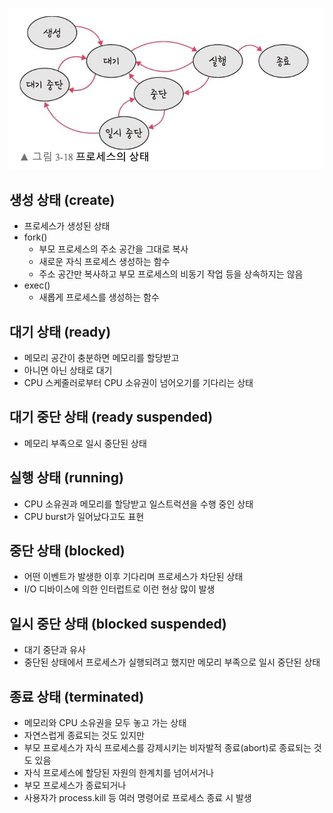 ![스크린샷 2023-03-09 00.15.30.png](./image/%ED%94%84%EB%A1%9C%EC%84%B8%EC%8A%A4%20%EC%83%81%ED%83%9C.png)

## 생성 상태 (create)

- 프로세스가 생성된 상태
- fork()
    - 부모 프로세스의 주소 공간을 그대로 복사
    - 새로운 자식 프로세스 생성하는 함수
    - 주소 공간만 복사하고 부모 프로세스의 비동기 작업 등을 상속하지는 않음
- exec()
    - 새롭게 프로세스를 생성하는 함수

## 대기 상태 (ready)

- 메모리 공간이 충분하면 메모리를 할당받고
- 아니면 아닌 상태로 대기
- CPU 스케줄러로부터 CPU 소유권이 넘어오기를 기다리는 상태

## 대기 중단 상태 (ready suspended)

- 메모리 부족으로 일시 중단된 상태

## 실행 상태 (running)

- CPU 소유권과 메모리를 할당받고 일스트럭션을 수행 중인 상태
- CPU burst가 일어났다고도 표현

## 중단 상태 (blocked)

- 어떤 이벤트가 발생한 이후 기다리며 프로세스가 차단된 상태
- I/O 디바이스에 의한 인터럽트로 이런 현상 많이 발생

## 일시 중단 상태 (blocked suspended)

- 대기 중단과 유사
- 중단된 상태에서 프로세스가 실행되려고 했지만 메모리 부족으로 일시 중단된 상태

## 종료 상태 (terminated)

- 메모리와 CPU 소유권을 모두 놓고 가는 상태
- 자연스럽게 종료되는 것도 있지만
- 부모 프로세스가 자식 프로세스를 강제시키는 비자발적 종료(abort)로 종료되는 것도 있음
- 자식 프로세스에 할당된 자원의 한계치를 넘어서거나
- 부모 프로세스가 종료되거나
- 사용자가 process.kill 등 여러 명령어로 프로세스 종료 시 발생
